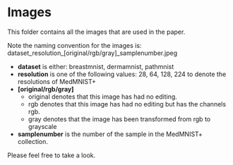 # Images

This folder contains all the images that are used in the paper. 

Note the naming convention for the images is: dataset_resolution_[original/rgb/gray]_samplenumber.jpeg
* **dataset** is either: breastmnist, dermamnist, pathmnist
* **resolution** is one of the following values: 28, 64, 128, 224 to denote the resolutions of MedMNIST+
* **[original/rgb/gray]**
  * original denotes that this image has had no editing.
  * rgb denotes that this image has had no editing but has the channels rgb.
  * gray denotes that the image has been transformed from rgb to grayscale
* **samplenumber** is the number of the sample in the MedMNIST+ collection.

Please feel free to take a look.
